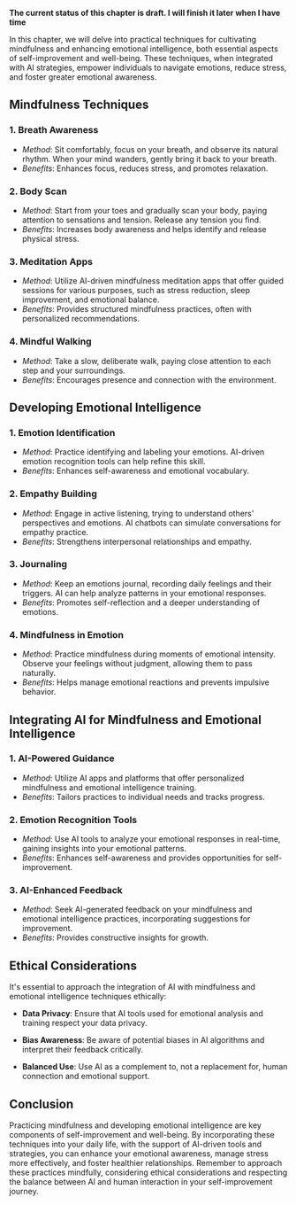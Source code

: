 **The current status of this chapter is draft. I will finish it later when I have time**

In this chapter, we will delve into practical techniques for cultivating mindfulness and enhancing emotional intelligence, both essential aspects of self-improvement and well-being. These techniques, when integrated with AI strategies, empower individuals to navigate emotions, reduce stress, and foster greater emotional awareness.

Mindfulness Techniques
----------------------

### 1. **Breath Awareness**

* *Method*: Sit comfortably, focus on your breath, and observe its natural rhythm. When your mind wanders, gently bring it back to your breath.
* *Benefits*: Enhances focus, reduces stress, and promotes relaxation.

### 2. **Body Scan**

* *Method*: Start from your toes and gradually scan your body, paying attention to sensations and tension. Release any tension you find.
* *Benefits*: Increases body awareness and helps identify and release physical stress.

### 3. **Meditation Apps**

* *Method*: Utilize AI-driven mindfulness meditation apps that offer guided sessions for various purposes, such as stress reduction, sleep improvement, and emotional balance.
* *Benefits*: Provides structured mindfulness practices, often with personalized recommendations.

### 4. **Mindful Walking**

* *Method*: Take a slow, deliberate walk, paying close attention to each step and your surroundings.
* *Benefits*: Encourages presence and connection with the environment.

Developing Emotional Intelligence
---------------------------------

### 1. **Emotion Identification**

* *Method*: Practice identifying and labeling your emotions. AI-driven emotion recognition tools can help refine this skill.
* *Benefits*: Enhances self-awareness and emotional vocabulary.

### 2. **Empathy Building**

* *Method*: Engage in active listening, trying to understand others' perspectives and emotions. AI chatbots can simulate conversations for empathy practice.
* *Benefits*: Strengthens interpersonal relationships and empathy.

### 3. **Journaling**

* *Method*: Keep an emotions journal, recording daily feelings and their triggers. AI can help analyze patterns in your emotional responses.
* *Benefits*: Promotes self-reflection and a deeper understanding of emotions.

### 4. **Mindfulness in Emotion**

* *Method*: Practice mindfulness during moments of emotional intensity. Observe your feelings without judgment, allowing them to pass naturally.
* *Benefits*: Helps manage emotional reactions and prevents impulsive behavior.

Integrating AI for Mindfulness and Emotional Intelligence
---------------------------------------------------------

### 1. **AI-Powered Guidance**

* *Method*: Utilize AI apps and platforms that offer personalized mindfulness and emotional intelligence training.
* *Benefits*: Tailors practices to individual needs and tracks progress.

### 2. **Emotion Recognition Tools**

* *Method*: Use AI tools to analyze your emotional responses in real-time, gaining insights into your emotional patterns.
* *Benefits*: Enhances self-awareness and provides opportunities for self-improvement.

### 3. **AI-Enhanced Feedback**

* *Method*: Seek AI-generated feedback on your mindfulness and emotional intelligence practices, incorporating suggestions for improvement.
* *Benefits*: Provides constructive insights for growth.

Ethical Considerations
----------------------

It's essential to approach the integration of AI with mindfulness and emotional intelligence techniques ethically:

* **Data Privacy**: Ensure that AI tools used for emotional analysis and training respect your data privacy.

* **Bias Awareness**: Be aware of potential biases in AI algorithms and interpret their feedback critically.

* **Balanced Use**: Use AI as a complement to, not a replacement for, human connection and emotional support.

Conclusion
----------

Practicing mindfulness and developing emotional intelligence are key components of self-improvement and well-being. By incorporating these techniques into your daily life, with the support of AI-driven tools and strategies, you can enhance your emotional awareness, manage stress more effectively, and foster healthier relationships. Remember to approach these practices mindfully, considering ethical considerations and respecting the balance between AI and human interaction in your self-improvement journey.
